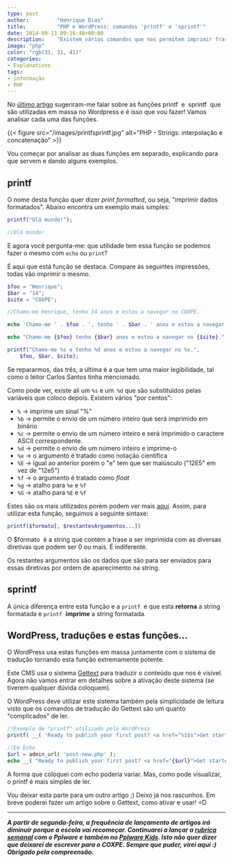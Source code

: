 ```yaml
---
type: post
author:         "Henrique Dias"
title:          "PHP e WordPress: comandos 'printf' e 'sprintf'"
date: 2014-09-13 09:16:48+00:00
description:    "Existem vários comandos que nos permitem imprimir frases. Porque é que existem vários? Alguns tornam o texto mais claro, como o 'printf' e o 'sprint'."
image: "php"
color: "rgb(31, 31, 41)"
categories:
- Explanations
tags:
- informação
- PHP
---
```


No [último artigo](/explanations/php-interpolacao-concatenacao/) sugeriram-me falar sobre as funções printf  e  sprintf  que são utilizadas em massa no Wordpress e é isso que vou fazer! Vamos analisar cada uma das funções.

{{< figure src="/images/printfsprintf.jpg" alt="PHP - Strings: interpolação e concatenação" >}}

Vou começar por analisar as duas funções em separado, explicando para que servem e dando alguns exemplos.

## printf

O nome desta função quer dizer _print formatted_, ou seja, "imprimir dados formatados". Abaixo encontra um exemplo mais simples:

```php
printf("Olá mundo!");

//Olá mundo!
```

E agora você pergunta-me: que utilidade tem essa função se podemos fazer o mesmo com ```echo``` ou ```print```?

É aqui que está função se destaca. Compare as seguintes impressões, todas vão imprimir o mesmo.

```php
$foo = "Henrique";
$bar = "14";
$site = "COXPE";

//Chamo-me Henrique, tenho 14 anos e estou a navegar no COXPE.

echo 'Chamo-me ' . $foo . ', tenho ' . $bar . ' anos e estou a navegar no ' . $site . '.';

echo "Chamo-me {$foo} tenho {$bar} anos e estou a navegar no {$site}.";

printf("Chamo-me %s e tenho %d anos e estou a navegar no %s.",
	$foo, $bar, $site);
```

Se repararmos, das três, a última é a que tem uma maior legibilidade, tal como o leitor Carlos Santos tinha mencionado.

Como pode ver, existe ali um ```%s``` e um``` %d``` que são substituídos pelas variáveis que coloco depois. Existem vários "por centos":

  * ```%``` → imprime um sinal "%"
  * ```%b``` → permite o envio de um número inteiro que será imprimido em binário
  * ```%c``` → permite o envio de um número inteiro e será imprimido o caractere ASCII correspondente.
  * ```%d``` → permite o envio de um número inteiro e imprime-o
  * ```%e``` → o argumento é tratado como notação científica
  * ```%E``` → igual ao anterior porém o "e" tem que ser maiúsculo ("12E5" em vez de "12e5")
  * ```%f``` → o argumento é tratado como _float_
  * ```%g``` → atalho para ```%e``` e ```%f```
  * ```%G``` → atalho para ```%E``` e ```%f```

Estes são os mais utilizados porém podem ver mais [aqui](http://php.net/manual/en/function.sprintf.php). Assim, para utilizar esta função, seguimos a seguinte sintaxe:

```php
printf($formato[, $restantesArgumentos...])
```

O $formato  é a string que contém a frase a ser imprimida com as diversas diretivas que podem ser 0 ou mais. É indiferente.

Os restantes argumentos são os dados que são para ser enviados para essas diretivas por ordem de aparecimento na string.

## sprintf

A única diferença entre esta função e a ```printf```  é que esta **retorna** a string formatada e ```printf```  **imprime** a string formatada.

## WordPress, traduções e estas funções...

O WordPress usa estas funções em massa juntamente com o sistema de tradução tornando esta função extremamente potente.

Este CMS usa o sistema [Gettext](Gettext) para traduzir o conteúdo que nos é visível. Agora não vamos entrar em detalhes sobre a ativação deste sistema (se tiverem qualquer dúvida coloquem).

O WordPress deve utilizar este sistema também pela simplicidade de leitura visto que os comandos de tradução do Gettext são um quanto "complicados" de ler.

```php
//Exemplo de "printf" utilizado pelo WordPress
printf( __( 'Ready to publish your first post? <a href="%1$s">Get started here</a>.', 'twentyfourteen' ), admin_url( 'post-new.php' ) );

//Em Echo
$url = admin_url( 'post-new.php' );
echo __( "Ready to publish your first post? <a href="{$url}">Get started here</a>.", 'twentyfourteen' );
```

A forma que coloquei com echo poderia variar. Mas, como pode visualizar, o printf é mais simples de ler.

Vou deixar esta parte para um outro artigo ;) Deixo já nos rascunhos. Em breve poderei fazer um artigo sobre o Gettext, como ativar e usar! =D

* * *

**_A partir de segunda-feira, a frequência de lançamento de artigos irá diminuir porque a escola vai recomeçar. Continuarei a lançar a [rubrica semanal](http://pplware.sapo.pt/tutoriais/programacao/vamos-programar-introducao-a-programacao-2/) com o Pplware e também no [Pplware Kids](http://kids.pplware.sapo.pt/). Isto não quer dizer que deixarei de escrever para o COXPE. Sempre que puder, virei aqui :) Obrigado pela compreensão._**
